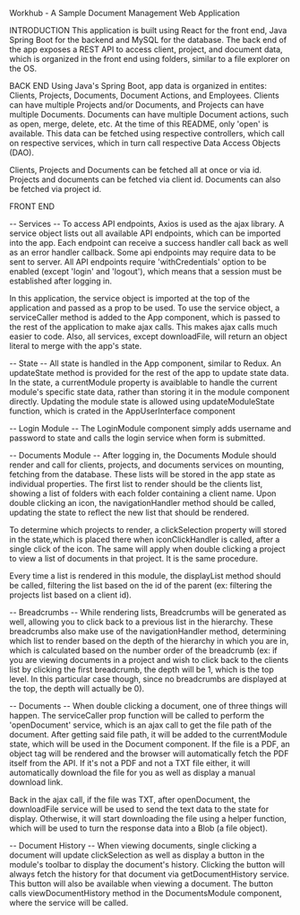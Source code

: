 Workhub - A Sample Document Management Web Application

INTRODUCTION
This application is built using React for the front end, Java Spring Boot for the backend and MySQL for the database. The back end of the app exposes a REST API to access client, project, and document data, which is organized in the front end using folders, similar to a file explorer on the OS.

BACK END
Using Java's Spring Boot, app data is organized in entites: Clients, Projects, Documents, Document Actions, and Employees. Clients can have multiple Projects and/or Documents, and Projects can have multiple Documents. Documents can have multiple Document actions, such as open, merge, delete, etc. At the time of this README, only 'open' is available. This data can be fetched using respective controllers, which call on respective services, which in turn call respective Data Access Objects (DAO). 

Clients, Projects and Documents can be fetched all at once or via id. Projects and documents can be fetched via client id. Documents can also be fetched via project id.

FRONT END

-- Services --
To access API endpoints, Axios is used as the ajax library. A service object lists out all available API endpoints, which can be imported into the app. Each endpoint can receive a success handler call back as well as an error handler callback. Some api endpoints may require data to be sent to server. All API endpoints require 'withCredentials' option to be enabled (except 'login' and 'logout'), which means that a session must be established after logging in. 

In this application, the service object is imported at the top of the application and passed as a prop to be used. To use the service object, a serviceCaller method is added to the App component, which is passed to the rest of the application to make ajax calls. This makes ajax calls much easier to code. Also, all services, except downloadFile, will return an object literal to merge with the app's state.

-- State --
All state is handled in the App component, similar to Redux. An updateState method is provided for the rest of the app to update state data. In the state, a currentModule property is avaiblable to handle the current module's specific state data, rather than storing it in the module component directly. Updating the module state is allowed using updateModuleState function, which is crated in the AppUserInterface component

-- Login Module --
The LoginModule component simply adds username and password to state and calls the login service when form is submitted.

-- Documents Module --
After logging in, the Documents Module should render and call for clients, projects, and documents services on mounting, fetching from the database. These lists will be stored in the app state as individual properties. The first list to render should be the clients list, showing a list of folders with each folder containing a client name. Upon double clicking an icon, the navigationHandler method should be called, updating the state to reflect the new list that should be rendered. 

To determine which projects to render, a clickSelection property will stored in the state,which is placed there when iconClickHandler is called, after a single click of the icon. The same will apply when double clicking a project to view a list of documents in that project. It is the same procedure.

Every time a list is rendered in this module, the displayList method should be called, filtering the list based on the id of the parent (ex: filtering the projects list based on a client id).

-- Breadcrumbs --
While rendering lists, Breadcrumbs will be generated as well, allowing you to click back to a previous list in the hierarchy. These breadcrumbs also make use of the navigationHandler method, determining which list to render based on the depth of the hierarchy in which you are in, which is calculated based on the number order of the breadcrumb (ex: if you are viewing documents in a project and wish to click back to the clients list by clicking the first breadcrumb, the depth will be 1, which is the top level. In this particular case though, since no breadcrumbs are displayed at the top, the depth will actually be 0).

-- Documents --
When double clicking a document, one of three things will happen. The serviceCaller prop function will be called to perform the 'openDocument' service, which is an ajax call to get the file path of the document. After getting said file path, it will be added to the currentModule state, which will be used in the Document component. If the file is a PDF, an object tag will be rendered and the browser will automatically fetch the PDF itself from the API. If it's not a PDF and not a TXT file either, it will automatically download the file for you as well as display a manual download link.

Back in the ajax call, if the file was TXT, after openDocument, the downloadFile service will be used to send the text data to the state for display. Otherwise, it will start downloading the file using a helper function, which will be used to turn the response data into a Blob (a file object).

-- Document History --
When viewing documents, single clicking a document will update clickSelection as well as display a button in the module's toolbar to display the document's history. Clicking the button will always fetch the history for that document via getDocumentHistory service. This button will also be available when viewing a document. The button calls viewDocumentHistory method in the DocumentsModule component, where the service will be called.
